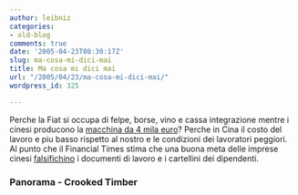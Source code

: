 ```yaml
---
author: leibniz
categories:
- old-blog
comments: true
date: '2005-04-23T08:30:17Z'
slug: ma-cosa-mi-dici-mai
title: Ma cosa mi dici mai
url: "/2005/04/23/ma-cosa-mi-dici-mai/"
wordpress_id: 325

---
```

Perche la Fiat si occupa di felpe, borse, vino e cassa integrazione mentre i cinesi producono la [macchina da 4 mila euro](https://www.panorama.it/economia/imprese/articolo/ix1-A020001030296)?
Perche in Cina il costo del lavoro e piu basso rispetto al nostro e le
condizioni dei lavoratori peggiori. Al punto che il Financial Times
stima che una buona meta delle imprese cinesi [falsifichino](https://crookedtimber.org/2005/04/22/labour-rights-in-china/) i documenti di lavoro e i cartellini dei dipendenti.  



### Panorama - Crooked Timber
